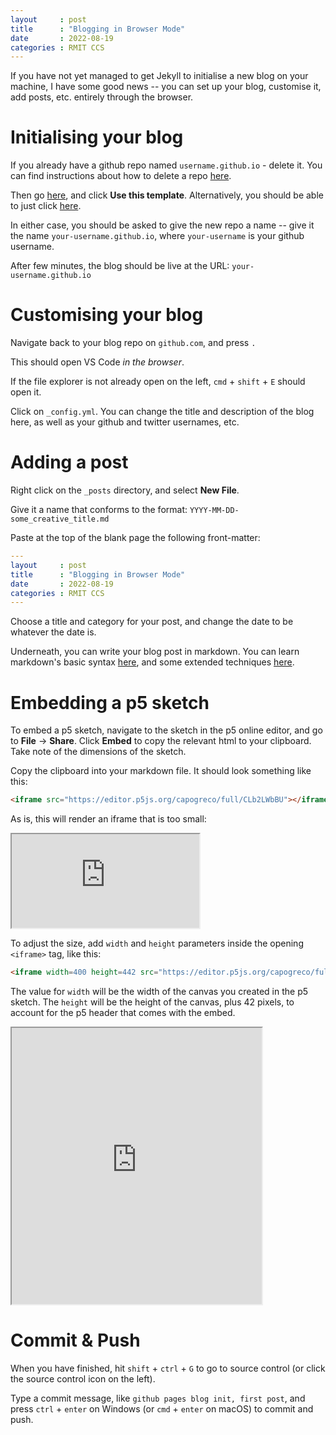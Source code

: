```yaml
---
layout     : post
title      : "Blogging in Browser Mode"
date       : 2022-08-19
categories : RMIT CCS
---
```


If you have not yet managed to get Jekyll to initialise a new blog on your machine, I have some good news -- you can set up your blog, customise it, add posts, etc. entirely through the browser.

#   Initialising your blog

If you already have a github repo named `username.github.io` - delete it.  You can find instructions about how to delete a repo [here](https://docs.github.com/en/repositories/creating-and-managing-repositories/deleting-a-repository).

Then go [here](https://github.com/capogreco/fresh_jekyll), and click **Use this template**.  Alternatively, you should be able to just click [here](https://github.com/capogreco/fresh_jekyll/generate).

In either case, you should be asked to give the new repo a name -- give it the name `your-username.github.io`, where `your-username` is your github username.

After few minutes, the blog should be live at the URL: `your-username.github.io`

#   Customising your blog

Navigate back to your blog repo on `github.com`, and press `.`

This should open VS Code *in the browser*.  

If the file explorer is not already open on the left, `cmd` + `shift` + `E` should open it.

Click on `_config.yml`.  You can change the title and description of the blog here, as well as your github and twitter usernames, etc.

#   Adding a post

Right click on the `_posts` directory, and select **New File**.

Give it a name that conforms to the format: `YYYY-MM-DD-some_creative_title.md`

Paste at the top of the blank page the following front-matter:

```yaml
---
layout     : post
title      : "Blogging in Browser Mode"
date       : 2022-08-19
categories : RMIT CCS
---
```

Choose a title and category for your post, and change the date to be whatever the date is.

Underneath, you can write your blog post in markdown.  You can learn markdown's basic syntax [here](https://www.markdownguide.org/basic-syntax/), and some extended techniques [here](https://www.markdownguide.org/extended-syntax/).

#   Embedding a p5 sketch

To embed a p5 sketch, navigate to the sketch in the p5 online editor, and go to **File** -> **Share**.  Click **Embed** to copy the relevant html to your clipboard.  Take note of the dimensions of the sketch.

Copy the clipboard into your markdown file.  It should look something like this:

```html
<iframe src="https://editor.p5js.org/capogreco/full/CLb2LWbBU"></iframe>
```

As is, this will render an iframe that is too small:  

<iframe src="https://editor.p5js.org/capogreco/full/CLb2LWbBU"></iframe>


To adjust the size, add `width` and `height` parameters inside the opening `<iframe>` tag, like this:

```html
<iframe width=400 height=442 src="https://editor.p5js.org/capogreco/full/CLb2LWbBU"></iframe>
```

The value for `width` will be the width of the canvas you created in the p5 sketch.  The `height` will be the height of the canvas, plus 42 pixels, to account for the p5 header that comes with the embed.

<iframe width=400 height=442 src="https://editor.p5js.org/capogreco/full/CLb2LWbBU"></iframe>

#   Commit & Push

When you have finished, hit `shift` + `ctrl` + `G` to go to source control (or click the source control icon on the left).

Type a commit message, like `github pages blog init, first post`, and press `ctrl` + `enter` on Windows (or `cmd` + `enter` on macOS) to commit and push.
